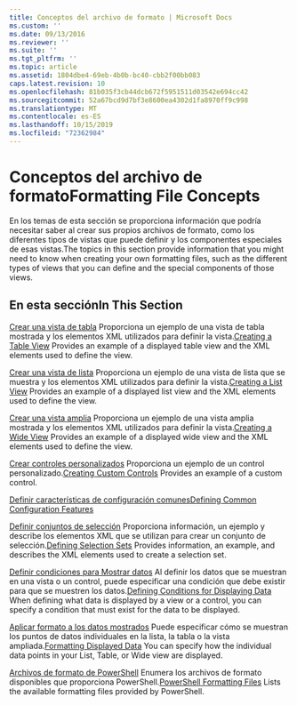 ```yaml
---
title: Conceptos del archivo de formato | Microsoft Docs
ms.custom: ''
ms.date: 09/13/2016
ms.reviewer: ''
ms.suite: ''
ms.tgt_pltfrm: ''
ms.topic: article
ms.assetid: 1804dbe4-69eb-4b0b-bc40-cbb2f00bb083
caps.latest.revision: 10
ms.openlocfilehash: 81b035f3cb44dcb672f5951511d03542e694cc42
ms.sourcegitcommit: 52a67bcd9d7bf3e8600ea4302d1fa8970ff9c998
ms.translationtype: MT
ms.contentlocale: es-ES
ms.lasthandoff: 10/15/2019
ms.locfileid: "72362984"
---
```

# <a name="formatting-file-concepts"></a><span data-ttu-id="6b630-102">Conceptos del archivo de formato</span><span class="sxs-lookup"><span data-stu-id="6b630-102">Formatting File Concepts</span></span>

<span data-ttu-id="6b630-103">En los temas de esta sección se proporciona información que podría necesitar saber al crear sus propios archivos de formato, como los diferentes tipos de vistas que puede definir y los componentes especiales de esas vistas.</span><span class="sxs-lookup"><span data-stu-id="6b630-103">The topics in this section provide information that you might need to know when creating your own formatting files, such as the different types of views that you can define and the special components of those views.</span></span>

## <a name="in-this-section"></a><span data-ttu-id="6b630-104">En esta sección</span><span class="sxs-lookup"><span data-stu-id="6b630-104">In This Section</span></span>

<span data-ttu-id="6b630-105">[Crear una vista de tabla](./creating-a-table-view.md) Proporciona un ejemplo de una vista de tabla mostrada y los elementos XML utilizados para definir la vista.</span><span class="sxs-lookup"><span data-stu-id="6b630-105">[Creating a Table View](./creating-a-table-view.md) Provides an example of a displayed table view and the XML elements used to define the view.</span></span>

<span data-ttu-id="6b630-106">[Crear una vista de lista](./creating-a-list-view.md) Proporciona un ejemplo de una vista de lista que se muestra y los elementos XML utilizados para definir la vista.</span><span class="sxs-lookup"><span data-stu-id="6b630-106">[Creating a List View](./creating-a-list-view.md) Provides an example of a displayed list view and the XML elements used to define the view.</span></span>

<span data-ttu-id="6b630-107">[Crear una vista amplia](./creating-a-wide-view.md) Proporciona un ejemplo de una vista amplia mostrada y los elementos XML utilizados para definir la vista.</span><span class="sxs-lookup"><span data-stu-id="6b630-107">[Creating a Wide View](./creating-a-wide-view.md) Provides an example of a displayed wide view and the XML elements used to define the view.</span></span>

<span data-ttu-id="6b630-108">[Crear controles personalizados](./creating-custom-controls.md) Proporciona un ejemplo de un control personalizado.</span><span class="sxs-lookup"><span data-stu-id="6b630-108">[Creating Custom Controls](./creating-custom-controls.md) Provides an example of a custom control.</span></span>

[<span data-ttu-id="6b630-109">Definir características de configuración comunes</span><span class="sxs-lookup"><span data-stu-id="6b630-109">Defining Common Configuration Features</span></span>](./defining-common-configuration-features.md)

<span data-ttu-id="6b630-110">[Definir conjuntos de selección](./defining-selection-sets.md) Proporciona información, un ejemplo y describe los elementos XML que se utilizan para crear un conjunto de selección.</span><span class="sxs-lookup"><span data-stu-id="6b630-110">[Defining Selection Sets](./defining-selection-sets.md) Provides information, an example, and describes the XML elements used to create a selection set.</span></span>

<span data-ttu-id="6b630-111">[Definir condiciones para Mostrar datos](./defining-conditions-for-displaying-data.md) Al definir los datos que se muestran en una vista o un control, puede especificar una condición que debe existir para que se muestren los datos.</span><span class="sxs-lookup"><span data-stu-id="6b630-111">[Defining Conditions for Displaying Data](./defining-conditions-for-displaying-data.md) When defining what data is displayed by a view or a control, you can specify a condition that must exist for the data to be displayed.</span></span>

<span data-ttu-id="6b630-112">[Aplicar formato a los datos mostrados](./formatting-displayed-data.md) Puede especificar cómo se muestran los puntos de datos individuales en la lista, la tabla o la vista ampliada.</span><span class="sxs-lookup"><span data-stu-id="6b630-112">[Formatting Displayed Data](./formatting-displayed-data.md) You can specify how the individual data points in your List, Table, or Wide view are displayed.</span></span>

<span data-ttu-id="6b630-113">[Archivos de formato de PowerShell](./powershell-formatting-files.md) Enumera los archivos de formato disponibles que proporciona PowerShell.</span><span class="sxs-lookup"><span data-stu-id="6b630-113">[PowerShell Formatting Files](./powershell-formatting-files.md) Lists the available formatting files provided by PowerShell.</span></span>
